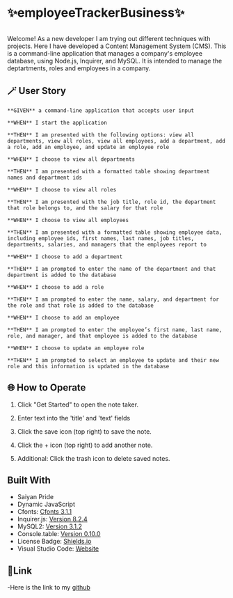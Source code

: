 # ✨employeeTrackerBusiness✨
<!-- insert link to video -->
![]()

Welcome!
As a new developer I am trying out different techniques with projects.
Here I have developed a Content Management System (CMS). This is a command-line application that manages a company's employee database, using Node.js, Inquirer, and MySQL. It is intended to manage the deptartments, roles and employees in a company.

## 🪄 User Story
```
**GIVEN** a command-line application that accepts user input

**WHEN** I start the application

**THEN** I am presented with the following options: view all departments, view all roles, view all employees, add a department, add a role, add an employee, and update an employee role

**WHEN** I choose to view all departments

**THEN** I am presented with a formatted table showing department names and department ids

**WHEN** I choose to view all roles

**THEN** I am presented with the job title, role id, the department that role belongs to, and the salary for that role

**WHEN** I choose to view all employees

**THEN** I am presented with a formatted table showing employee data, including employee ids, first names, last names, job titles, departments, salaries, and managers that the employees report to

**WHEN** I choose to add a department

**THEN** I am prompted to enter the name of the department and that department is added to the database

**WHEN** I choose to add a role

**THEN** I am prompted to enter the name, salary, and department for the role and that role is added to the database

**WHEN** I choose to add an employee

**THEN** I am prompted to enter the employee’s first name, last name, role, and manager, and that employee is added to the database

**WHEN** I choose to update an employee role

**THEN** I am prompted to select an employee to update and their new role and this information is updated in the database
```

## 🌐 How to Operate 


1. Click "Get Started" to open the note taker.

2. Enter text into the 'title' and 'text' fields

3. Click the save icon (top right) to save the note.

4. Click the + icon (top right) to add another note.

5. Additional: Click the trash icon to delete saved notes.


## Built With
- Saiyan Pride
- Dynamic JavaScript 
- Cfonts: [Cfonts 3.1.1](https://www.npmjs.com/package/cfonts)
- Inquirer.js: [Version 8.2.4](https://www.npmjs.com/package/inquirer/v/8.2.4)
- MySQL2: [Version 3.1.2](https://www.npmjs.com/package/mysql2)
- Console.table: [Version 0.10.0](https://www.npmjs.com/package/console.table)
- License Badge: [Shields.io](https://shields.io/)
- Visual Studio Code: [Website](https://code.visualstudio.com/)

## 🔗Link

<!-- insert link to githib  -->
-Here is the link to my [github]()
